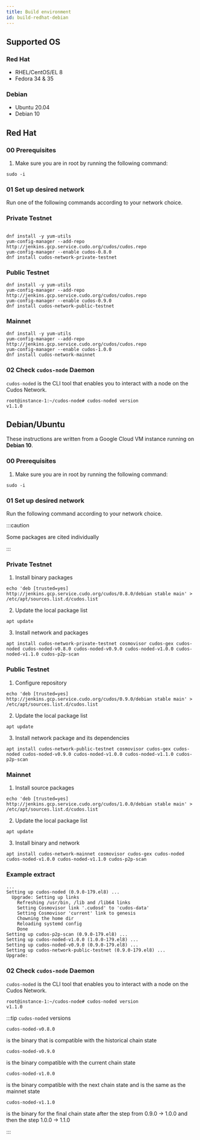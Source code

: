 ```yaml
---
title: Build environment
id: build-redhat-debian
---
```


## Supported OS

### Red Hat 

* RHEL/CentOS/EL 8
* Fedora 34 & 35

### Debian 

* Ubuntu 20.04
* Debian 10


## Red Hat 

### 00 Prerequisites

1. Make sure you are in root by running the following command:

```shell
sudo -i
```

### 01 Set up desired network 

Run one of the following commands according to your network choice.

### Private Testnet

```shell

dnf install -y yum-utils
yum-config-manager --add-repo http://jenkins.gcp.service.cudo.org/cudos/cudos.repo
yum-config-manager --enable cudos-0.8.0
dnf install cudos-network-private-testnet
```

### Public Testnet
```
dnf install -y yum-utils
yum-config-manager --add-repo http://jenkins.gcp.service.cudo.org/cudos/cudos.repo
yum-config-manager --enable cudos-0.9.0
dnf install cudos-network-public-testnet
```

### Mainnet 

```
dnf install -y yum-utils
yum-config-manager --add-repo http://jenkins.gcp.service.cudo.org/cudos/cudos.repo
yum-config-manager --enable cudos-1.0.0
dnf install cudos-network-mainnet
```

### 02 Check `cudos-node` Daemon

`cudos-noded` is the CLI tool that enables you to interact with a node on the Cudos Network.

```shell
root@instance-1:~/cudos-node# cudos-noded version
v1.1.0
```

## Debian/Ubuntu

These instructions are written from a Google Cloud VM instance running on **Debian 10**.

### 00 Prerequisites

1. Make sure you are in root by running the following command:

```shell
sudo -i
```

<!-- 2. Update the local package list

```shell
root@cudos-node:~# sudo apt-get update
root@cudos-node:~# sudo apt-get install build-essential
``` -->

### 01 Set up desired network

Run the following command according to your network choice.

:::caution

Some packages are cited individually

:::

### Private Testnet

1. Install binary packages
```shell
echo 'deb [trusted=yes] http://jenkins.gcp.service.cudo.org/cudos/0.8.0/debian stable main' > /etc/apt/sources.list.d/cudos.list
```

2. Update the local package list
```shell
apt update
```

3. Install network and packages
```shell
apt install cudos-network-private-testnet cosmovisor cudos-gex cudos-noded cudos-noded-v0.8.0 cudos-noded-v0.9.0 cudos-noded-v1.0.0 cudos-noded-v1.1.0 cudos-p2p-scan
```

### Public Testnet

1. Configure repository
```shell
echo 'deb [trusted=yes] http://jenkins.gcp.service.cudo.org/cudos/0.9.0/debian stable main' > /etc/apt/sources.list.d/cudos.list
```

2. Update the local package list
```shell
apt update
```

3. Install network package and its dependencies
```shell
apt install cudos-network-public-testnet cosmovisor cudos-gex cudos-noded cudos-noded-v0.9.0 cudos-noded-v1.0.0 cudos-noded-v1.1.0 cudos-p2p-scan
```

### Mainnet

1. Install source packages
```shell
echo 'deb [trusted=yes] http://jenkins.gcp.service.cudo.org/cudos/1.0.0/debian stable main' > /etc/apt/sources.list.d/cudos.list
```

2. Update the local package list
```shell
apt update
```

3. Install binary and network
```shell
apt install cudos-network-mainnet cosmovisor cudos-gex cudos-noded cudos-noded-v1.0.0 cudos-noded-v1.1.0 cudos-p2p-scan
```

### Example extract

```shell
...
Setting up cudos-noded (0.9.0-179.el8) ...
  Upgrade: Setting up links
    Refreshing /usr/bin, /lib and /lib64 links
    Setting Cosmovisor link '.cudosd' to 'cudos-data'
    Setting Cosmovisor 'current' link to genesis
    Chowning the home dir
    Reloading systemd config
    Done
Setting up cudos-p2p-scan (0.9.0-179.el8) ...
Setting up cudos-noded-v1.0.0 (1.0.0-179.el8) ...
Setting up cudos-noded-v0.9.0 (0.9.0-179.el8) ...
Setting up cudos-network-public-testnet (0.9.0-179.el8) ...
Upgrade:
```

### 02 Check `cudos-node` Daemon

`cudos-noded` is the CLI tool that enables you to interact with a node on the Cudos Network.

```shell
root@instance-1:~/cudos-node# cudos-noded version
v1.1.0
```

:::tip `cudos-noded` versions

`cudos-noded-v0.8.0`

is the binary that is compatible with the historical chain state

`cudos-noded-v0.9.0`

is the binary compatible with the current chain state

`cudos-noded-v1.0.0`

is the binary compatible with the next chain state and is the same as the mainnet state

`cudos-noded-v1.1.0`

is the binary for the final chain state after the step from 0.9.0 -> 1.0.0 and then the step 1.0.0 -> 1.1.0

:::


